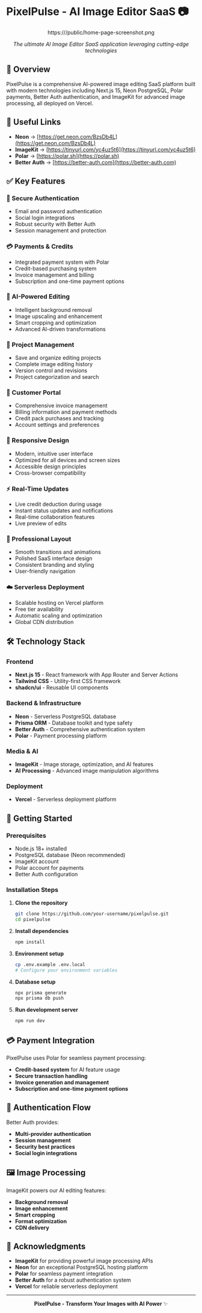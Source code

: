 # PixelPulse - AI Image Editor SaaS 📷

<div align="center">

https:///public/home-page-screenshot.png

*The ultimate AI Image Editor SaaS application leveraging cutting-edge technologies*

</div>

## 🚀 Overview

PixelPulse is a comprehensive AI-powered image editing SaaS platform built with modern technologies including Next.js 15, Neon PostgreSQL, Polar payments, Better Auth authentication, and ImageKit for advanced image processing, all deployed on Vercel.

## 🔗 Useful Links

- **Neon** → [https://get.neon.com/BzsDb4L](https://get.neon.com/BzsDb4L)
- **ImageKit** → [https://tinyurl.com/yc4uz5t6](https://tinyurl.com/yc4uz5t6)
- **Polar** → [https://polar.sh](https://polar.sh)
- **Better Auth** → [https://better-auth.com](https://better-auth.com)

## ✅ Key Features

### 🔐 Secure Authentication
- Email and password authentication
- Social login integrations
- Robust security with Better Auth
- Session management and protection

### 💳 Payments & Credits
- Integrated payment system with Polar
- Credit-based purchasing system
- Invoice management and billing
- Subscription and one-time payment options

### 🤖 AI-Powered Editing
- Intelligent background removal
- Image upscaling and enhancement
- Smart cropping and optimization
- Advanced AI-driven transformations

### 📁 Project Management
- Save and organize editing projects
- Complete image editing history
- Version control and revisions
- Project categorization and search

### 👤 Customer Portal
- Comprehensive invoice management
- Billing information and payment methods
- Credit pack purchases and tracking
- Account settings and preferences

### 📱 Responsive Design
- Modern, intuitive user interface
- Optimized for all devices and screen sizes
- Accessible design principles
- Cross-browser compatibility

### ⚡ Real-Time Updates
- Live credit deduction during usage
- Instant status updates and notifications
- Real-time collaboration features
- Live preview of edits

### 🎨 Professional Layout
- Smooth transitions and animations
- Polished SaaS interface design
- Consistent branding and styling
- User-friendly navigation

### ☁️ Serverless Deployment
- Scalable hosting on Vercel platform
- Free tier availability
- Automatic scaling and optimization
- Global CDN distribution

## 🛠️ Technology Stack

### Frontend
- **Next.js 15** - React framework with App Router and Server Actions
- **Tailwind CSS** - Utility-first CSS framework
- **shadcn/ui** - Reusable UI components

### Backend & Infrastructure
- **Neon** - Serverless PostgreSQL database
- **Prisma ORM** - Database toolkit and type safety
- **Better Auth** - Comprehensive authentication system
- **Polar** - Payment processing platform

### Media & AI
- **ImageKit** - Image storage, optimization, and AI features
- **AI Processing** - Advanced image manipulation algorithms

### Deployment
- **Vercel** - Serverless deployment platform

## 🚀 Getting Started

### Prerequisites
- Node.js 18+ installed
- PostgreSQL database (Neon recommended)
- ImageKit account
- Polar account for payments
- Better Auth configuration

### Installation Steps

1. **Clone the repository**
   ```bash
   git clone https://github.com/your-username/pixelpulse.git
   cd pixelpulse
   ```

2. **Install dependencies**
   ```bash
   npm install
   ```

3. **Environment setup**
   ```bash
   cp .env.example .env.local
   # Configure your environment variables
   ```

4. **Database setup**
   ```bash
   npx prisma generate
   npx prisma db push
   ```

5. **Run development server**
   ```bash
   npm run dev
   ```

## 💳 Payment Integration

PixelPulse uses Polar for seamless payment processing:

- **Credit-based system** for AI feature usage
- **Secure transaction handling**
- **Invoice generation and management**
- **Subscription and one-time payment options**

## 🔐 Authentication Flow

Better Auth provides:
- **Multi-provider authentication**
- **Session management**
- **Security best practices**
- **Social login integrations**

## 🖼️ Image Processing

ImageKit powers our AI editing features:
- **Background removal**
- **Image enhancement**
- **Smart cropping**
- **Format optimization**
- **CDN delivery**

## 🙏 Acknowledgments

- **ImageKit** for providing powerful image processing APIs
- **Neon** for an exceptional PostgreSQL hosting platform
- **Polar** for seamless payment integration
- **Better Auth** for a robust authentication system
- **Vercel** for reliable serverless deployment

---

<div align="center">

**PixelPulse - Transform Your Images with AI Power** ✨

</div>

